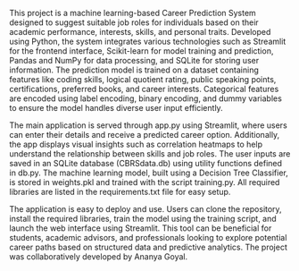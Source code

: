 This project is a machine learning-based Career Prediction System designed to suggest suitable job roles for individuals based on their academic performance, interests, skills, and personal traits. Developed using Python, the system integrates various technologies such as Streamlit for the frontend interface, Scikit-learn for model training and prediction, Pandas and NumPy for data processing, and SQLite for storing user information. The prediction model is trained on a dataset containing features like coding skills, logical quotient rating, public speaking points, certifications, preferred books, and career interests. Categorical features are encoded using label encoding, binary encoding, and dummy variables to ensure the model handles diverse user input efficiently.

The main application is served through app.py using Streamlit, where users can enter their details and receive a predicted career option. Additionally, the app displays visual insights such as correlation heatmaps to help understand the relationship between skills and job roles. The user inputs are saved in an SQLite database (CBRSdata.db) using utility functions defined in db.py. The machine learning model, built using a Decision Tree Classifier, is stored in weights.pkl and trained with the script training.py. All required libraries are listed in the requirements.txt file for easy setup.

The application is easy to deploy and use. Users can clone the repository, install the required libraries, train the model using the training script, and launch the web interface using Streamlit. This tool can be beneficial for students, academic advisors, and professionals looking to explore potential career paths based on structured data and predictive analytics. The project was collaboratively developed by Ananya Goyal.
